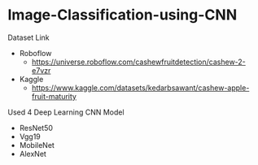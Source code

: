 # Image-Classification-using-CNN

Dataset Link
- Roboflow
  - https://universe.roboflow.com/cashewfruitdetection/cashew-2-e7vzr
- Kaggle
  - https://www.kaggle.com/datasets/kedarbsawant/cashew-apple-fruit-maturity

Used 4 Deep Learning CNN Model
- ResNet50
- Vgg19
- MobileNet
- AlexNet
